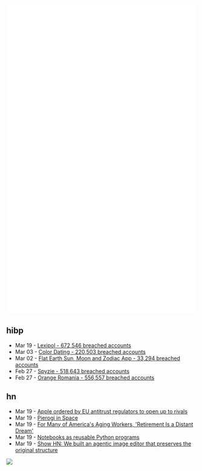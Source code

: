 ![Metrics](https://raw.githubusercontent.com/phixion/phixion/master/metrics.svg)

## hibp

<!--
for https://github.com/phixion/phixion/blob/main/.github/workflows/feeds.yml
-->
<!--START_SECTION:haveibeenpwnd-->
- Mar 19 - [Lexipol - 672,546 breached accounts](https://haveibeenpwned.com/PwnedWebsites#Lexipol)
- Mar 03 - [Color Dating - 220,503 breached accounts](https://haveibeenpwned.com/PwnedWebsites#ColorDating)
- Mar 02 - [Flat Earth Sun, Moon and Zodiac App - 33,294 breached accounts](https://haveibeenpwned.com/PwnedWebsites#FlatEarthDave)
- Feb 27 - [Spyzie - 518,643 breached accounts](https://haveibeenpwned.com/PwnedWebsites#Spyzie)
- Feb 27 - [Orange Romania - 556,557 breached accounts](https://haveibeenpwned.com/PwnedWebsites#OrangeRomania)
<!--END_SECTION:haveibeenpwnd-->

## hn

<!--
for https://github.com/phixion/phixion/blob/main/.github/workflows/feeds.yml
-->
<!--START_SECTION:hn-->
- Mar 19 - [Apple ordered by EU antitrust regulators to open up to rivals](https://www.reuters.com/technology/apple-ordered-by-eu-antitrust-regulators-open-up-rivals-2025-03-19/)
- Mar 19 - [Pierogi in Space](https://www.esa.int/Science_Exploration/Human_and_Robotic_Exploration/Pierogi_in_space)
- Mar 19 - [For Many of America's Aging Workers, 'Retirement Is a Distant Dream'](https://time.com/7260357/aging-workforce/)
- Mar 19 - [Notebooks as reusable Python programs](https://marimo.io/blog/python-not-json)
- Mar 19 - [Show HN: We built an agentic image editor that preserves the original structure](https://palette.cam/gallery)
<!--END_SECTION:hn-->

<!--
for https://yhype.me
-->
![](https://hit.yhype.me/github/profile?user_id=13013670)

